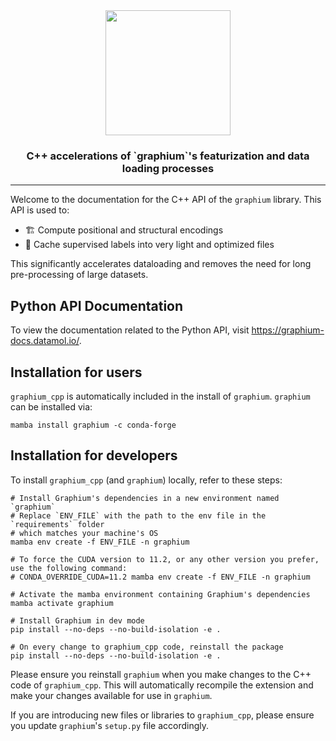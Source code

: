 <div align="center">
    <img src="../../images/banner-tight.png" height="200px">
    <h3>C++ accelerations of `graphium`'s featurization and data loading processes</h3>
</div>

---

Welcome to the documentation for the C++ API of the `graphium` library. This API is used to:

- 🏗️ Compute positional and structural encodings
- 📁 Cache supervised labels into very light and optimized files

This significantly accelerates dataloading and removes the need for long pre-processing of large datasets.

## Python API Documentation

To view the documentation related to the Python API, visit https://graphium-docs.datamol.io/.

## Installation for users 
`graphium_cpp` is automatically included in the install of `graphium`. `graphium` can be installed via:
```
mamba install graphium -c conda-forge
```

## Installation for developers 
To install `graphium_cpp` (and `graphium`) locally, refer to these steps:
```
# Install Graphium's dependencies in a new environment named `graphium`
# Replace `ENV_FILE` with the path to the env file in the `requirements` folder
# which matches your machine's OS
mamba env create -f ENV_FILE -n graphium

# To force the CUDA version to 11.2, or any other version you prefer, use the following command:
# CONDA_OVERRIDE_CUDA=11.2 mamba env create -f ENV_FILE -n graphium

# Activate the mamba environment containing Graphium's dependencies
mamba activate graphium

# Install Graphium in dev mode
pip install --no-deps --no-build-isolation -e .

# On every change to graphium_cpp code, reinstall the package
pip install --no-deps --no-build-isolation -e .
```

Please ensure you reinstall `graphium` when you make changes to the C++ code of `graphium_cpp`. This will automatically recompile the extension and make your changes available for use in `graphium`. 

If you are introducing new files or libraries to `graphium_cpp`, please ensure you update `graphium`'s `setup.py` file accordingly. 